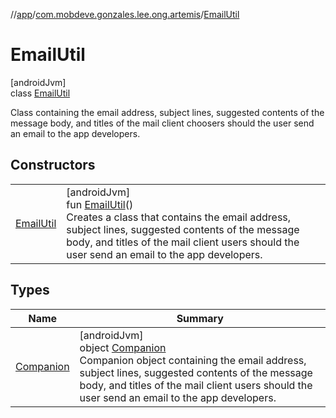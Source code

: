 //[app](../../../index.md)/[com.mobdeve.gonzales.lee.ong.artemis](../index.md)/[EmailUtil](index.md)

# EmailUtil

[androidJvm]\
class [EmailUtil](index.md)

Class containing the email address, subject lines, suggested contents of the message body, and titles of the mail client choosers should the user send an email to the app developers.

## Constructors

| | |
|---|---|
| [EmailUtil](-email-util.md) | [androidJvm]<br>fun [EmailUtil](-email-util.md)()<br>Creates a class that contains the email address, subject lines, suggested contents of the message body, and titles of the mail client users should the user send an email to the app developers. |

## Types

| Name | Summary |
|---|---|
| [Companion](-companion/index.md) | [androidJvm]<br>object [Companion](-companion/index.md)<br>Companion object containing the email address, subject lines, suggested contents of the message body, and titles of the mail client users should the user send an email to the app developers. |
